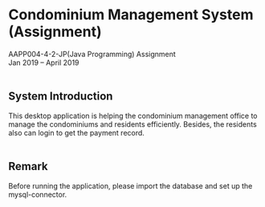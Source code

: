# Condominium Management System (Assignment)
AAPP004-4-2-JP(Java Programming) Assignment<br/>
Jan 2019 – April 2019<br/><br/>

## System Introduction
This desktop application is helping the condominium management office to manage the condominiums and residents efficiently. Besides, the residents also can login to get the payment record.<br/><br/>

## Remark
Before running the application, please import the database and set up the mysql-connector.
